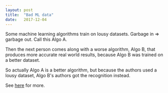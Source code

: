 ```yaml
---
layout: post
title:  "Bad ML data"
date:   2017-12-04
---
```


Some machine learning algorithms train on lousy datasets.
Garbage in => garbage out.
Call this Algo A.

Then the next person comes along with a worse algorithm, Algo B,
that produces more accurate real world results,
because Algo B was trained on a better dataset.

So actually Algo A is a better algorithm,
but because the authors used a lousy dataset, Algo B's authors
got the recognition instead.

See [here](https://lukeoakdenrayner.wordpress.com/2017/12/18/the-chestxray14-dataset-problems/) for more.


